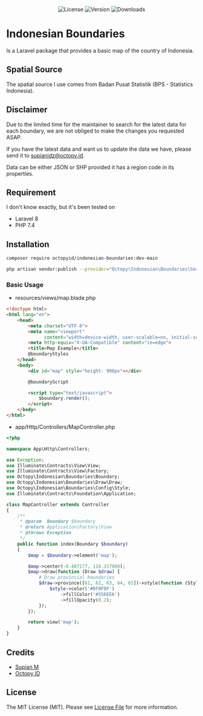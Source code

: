 <p align="center">
    <img src="https://img.shields.io/packagist/l/octopyid/indonesian-boundaries.svg?style=for-the-badge" alt="License">
    <img src="https://img.shields.io/packagist/v/octopyid/indonesian-boundaries.svg?style=for-the-badge" alt="Version">
    <img src="https://img.shields.io/packagist/dt/octopyid/indonesian-boundaries.svg?style=for-the-badge" alt="Downloads">
</p>

# Indonesian Boundaries

Is a Laravel package that provides a basic map of the country of Indonesia.

## Spatial Source

The spatial source I use comes from Badan Pusat Statistik (BPS - Statistics Indonesia).

## Disclaimer
Due to the limited time for the maintainer to search for the latest data for each boundary, we are not obliged to make the changes you requested ASAP. 

If you have the latest data and want us to update the data we have, please send it to [supianidz@octopy.id](mailto:supianidz@octopy.id). 

Data can be either JSON or SHP provided it has a region code in its properties.

## Requirement

I don't know exactly, but it's been tested on

- Laravel 8
- PHP 7.4

## Installation

```bash
composer require octopyid/indonesian-boundaries:dev-main

php artisan vendor:publish --provider="Octopy\Indonesian\Boundaries\ServiceProvider"
```

### Basic Usage

- resources/views/map.blade.php

```html
<!doctype html>
<html lang="en">
    <head>
        <meta charset="UTF-8">
        <meta name="viewport"
              content="width=device-width, user-scalable=no, initial-scale=1.0, maximum-scale=1.0, minimum-scale=1.0">
        <meta http-equiv="X-UA-Compatible" content="ie=edge">
        <title>Map Example</title>
        @boundaryStyles
    </head>
    <body>
        <div id="map" style="height: 990px"></div>

        @boundaryScript

        <script type="text/javascript">
            $boundary.render();
        </script>
    </body>
</html>

```

- app/Http/Controllers/MapController.php

```php
<?php

namespace App\Http\Controllers;

use Exception;
use Illuminate\Contracts\View\View;
use Illuminate\Contracts\View\Factory;
use Octopy\Indonesian\Boundaries\Boundary;
use Octopy\Indonesian\Boundaries\Draw\Draw;
use Octopy\Indonesian\Boundaries\Config\Style;
use Illuminate\Contracts\Foundation\Application;

class MapController extends Controller
{
    /**
     * @param  Boundary $boundary
     * @return Application|Factory|View
     * @throws Exception
     */
    public function index(Boundary $boundary)
    {
        $map = $boundary->element('map');

        $map->center(-0.487177, 116.317060);
        $map->draw(function (Draw $draw) {
            # Draw provincial boundaries
            $draw->province([61, 62, 63, 64, 65])->style(function (Style $style) {
                $style->color('#0F0F0F')
                    ->fillColor('#556EE6')
                    ->fillOpacity(0.2);
            });
        });

        return view('map');
    }
}
```

## Credits

- [Supian M](https://github.com/SupianIDz)
- [Octopy ID](https://github.com/OctopyID)

## License

The MIT License (MIT). Please see [License File](https://github.com/SupianIDz/LaraPersonate/blob/master/LICENSE) for
more information.